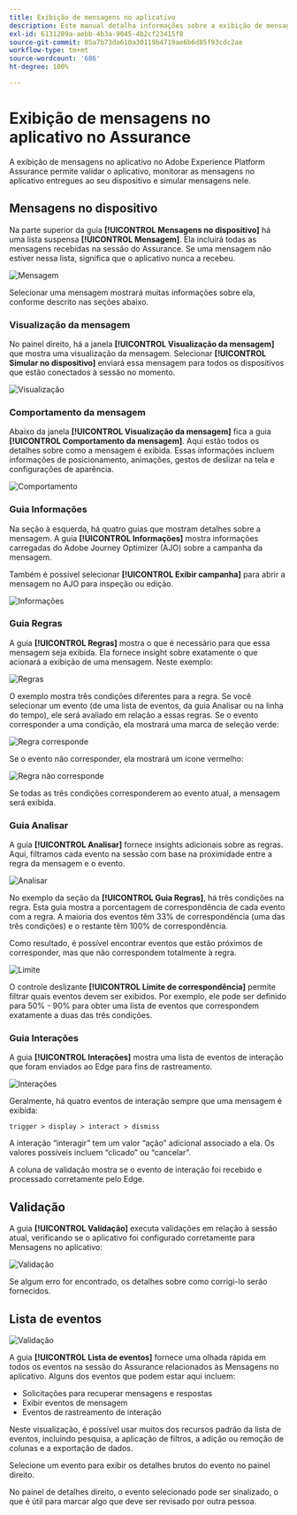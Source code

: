 ```yaml
---
title: Exibição de mensagens no aplicativo
description: Este manual detalha informações sobre a exibição de mensagens no aplicativo no Adobe Experience Platform Assurance.
exl-id: 6131289a-aebb-4b3a-9045-4b2cf23415f8
source-git-commit: 05a7b73da610a30119b4719ae6b6d85f93cdc2ae
workflow-type: tm+mt
source-wordcount: '686'
ht-degree: 100%

---
```


# Exibição de mensagens no aplicativo no Assurance

A exibição de mensagens no aplicativo no Adobe Experience Platform Assurance permite validar o aplicativo, monitorar as mensagens no aplicativo entregues ao seu dispositivo e simular mensagens nele.

## Mensagens no dispositivo

Na parte superior da guia **[!UICONTROL Mensagens no dispositivo]** há uma lista suspensa **[!UICONTROL Mensagem]**. Ela incluirá todas as mensagens recebidas na sessão do Assurance. Se uma mensagem não estiver nessa lista, significa que o aplicativo nunca a recebeu.

![Mensagem](./images/in-app-messaging/message.png)

Selecionar uma mensagem mostrará muitas informações sobre ela, conforme descrito nas seções abaixo.

### Visualização da mensagem

No painel direito, há a janela **[!UICONTROL Visualização da mensagem]** que mostra uma visualização da mensagem. Selecionar **[!UICONTROL Simular no dispositivo]** enviará essa mensagem para todos os dispositivos que estão conectados à sessão no momento.

![Visualização](./images/in-app-messaging/preview.png)

### Comportamento da mensagem

Abaixo da janela **[!UICONTROL Visualização da mensagem]** fica a guia **[!UICONTROL Comportamento da mensagem]**. Aqui estão todos os detalhes sobre como a mensagem é exibida. Essas informações incluem informações de posicionamento, animações, gestos de deslizar na tela e configurações de aparência.

![Comportamento](./images/in-app-messaging/gestures.png)

### Guia Informações

Na seção à esquerda, há quatro guias que mostram detalhes sobre a mensagem. A guia **[!UICONTROL Informações]** mostra informações carregadas do Adobe Journey Optimizer (AJO) sobre a campanha da mensagem.

Também é possível selecionar **[!UICONTROL Exibir campanha]** para abrir a mensagem no AJO para inspeção ou edição.

![Informações](./images/in-app-messaging/info.png)

### Guia Regras

A guia **[!UICONTROL Regras]** mostra o que é necessário para que essa mensagem seja exibida. Ela fornece insight sobre exatamente o que acionará a exibição de uma mensagem. Neste exemplo:

![Regras](./images/in-app-messaging/rules.png)

O exemplo mostra três condições diferentes para a regra. Se você selecionar um evento (de uma lista de eventos, da guia Analisar ou na linha do tempo), ele será avaliado em relação a essas regras. Se o evento corresponder a uma condição, ela mostrará uma marca de seleção verde:

![Regra corresponde](./images/in-app-messaging/rule-match.png)

Se o evento não corresponder, ela mostrará um ícone vermelho:

![Regra não corresponde](./images/in-app-messaging/rule-mismatch.png)

Se todas as três condições corresponderem ao evento atual, a mensagem será exibida.

### Guia Analisar

A guia **[!UICONTROL Analisar]** fornece insights adicionais sobre as regras. Aqui, filtramos cada evento na sessão com base na proximidade entre a regra da mensagem e o evento.

![Analisar](./images/in-app-messaging/analyze.png)

No exemplo da seção da **[!UICONTROL Guia Regras]**, há três condições na regra. Esta guia mostra a porcentagem de correspondência de cada evento com a regra. A maioria dos eventos têm 33% de correspondência (uma das três condições) e o restante têm 100% de correspondência.

Como resultado, é possível encontrar eventos que estão próximos de corresponder, mas que não correspondem totalmente à regra.

![Limite](./images/in-app-messaging/threshold.png)

O controle deslizante **[!UICONTROL Limite de correspondência]** permite filtrar quais eventos devem ser exibidos. Por exemplo, ele pode ser definido para 50% - 90% para obter uma lista de eventos que correspondem exatamente a duas das três condições.

### Guia Interações

A guia **[!UICONTROL Interações]** mostra uma lista de eventos de interação que foram enviados ao Edge para fins de rastreamento.

![Interações](./images/in-app-messaging/interactions.png)

Geralmente, há quatro eventos de interação sempre que uma mensagem é exibida:

```
trigger > display > interact > dismiss
```

A interação “interagir” tem um valor “ação” adicional associado a ela. Os valores possíveis incluem “clicado” ou “cancelar”.

A coluna de validação mostra se o evento de interação foi recebido e processado corretamente pelo Edge.

## Validação

A guia **[!UICONTROL Validação]** executa validações em relação à sessão atual, verificando se o aplicativo foi configurado corretamente para Mensagens no aplicativo:

![Validação](./images/in-app-messaging/validation.png)

Se algum erro for encontrado, os detalhes sobre como corrigi-lo serão fornecidos.

## Lista de eventos

![Validação](./images/in-app-messaging/event-list.png)

A guia **[!UICONTROL Lista de eventos]** fornece uma olhada rápida em todos os eventos na sessão do Assurance relacionados às Mensagens no aplicativo. Alguns dos eventos que podem estar aqui incluem:

* Solicitações para recuperar mensagens e respostas
* Exibir eventos de mensagem
* Eventos de rastreamento de interação

Neste visualização, é possível usar muitos dos recursos padrão da lista de eventos, incluindo pesquisa, a aplicação de filtros, a adição ou remoção de colunas e a exportação de dados.

Selecione um evento para exibir os detalhes brutos do evento no painel direito.

No painel de detalhes direito, o evento selecionado pode ser sinalizado, o que é útil para marcar algo que deve ser revisado por outra pessoa.
